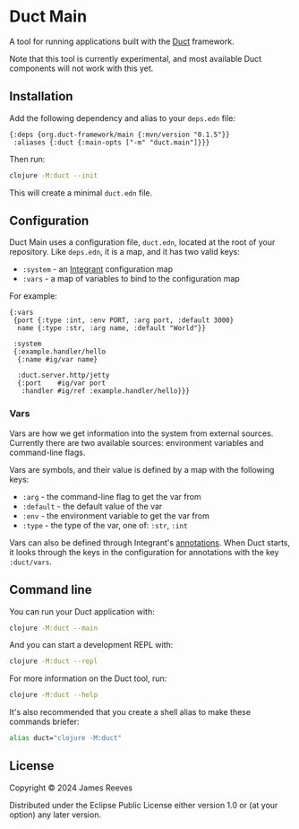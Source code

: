 # Duct Main

A tool for running applications built with the [Duct][] framework.

Note that this tool is currently experimental, and most available Duct
components will not work with this yet.

[duct]: https://github.com/duct-framework/duct

## Installation

Add the following dependency and alias to your `deps.edn` file:

```edn
{:deps {org.duct-framework/main {:mvn/version "0.1.5"}}
 :aliases {:duct {:main-opts ["-m" "duct.main"]}}}
```

Then run:

```sh
clojure -M:duct --init
```

This will create a minimal `duct.edn` file.

## Configuration

Duct Main uses a configuration file, `duct.edn`, located at the root of
your repository. Like `deps.edn`, it is a map, and it has two valid
keys:

- `:system` - an [Integrant][] configuration map
- `:vars`   - a map of variables to bind to the configuration map

For example:

```edn
{:vars
 {port {:type :int, :env PORT, :arg port, :default 3000}
  name {:type :str, :arg name, :default "World"}}

 :system
 {:example.handler/hello
  {:name #ig/var name}

  :duct.server.http/jetty
  {:port    #ig/var port
   :handler #ig/ref :example.handler/hello}}}
```

[integrant]: https://github.com/weavejester/integrant

### Vars

Vars are how we get information into the system from external sources.
Currently there are two available sources: environment variables and
command-line flags.

Vars are symbols, and their value is defined by a map with the following
keys:

- `:arg`     - the command-line flag to get the var from
- `:default` - the default value of the var
- `:env`     - the environment variable to get the var from
- `:type`    - the type of the var, one of: `:str`, `:int`

Vars can also be defined through Integrant's [annotations][]. When Duct
starts, it looks through the keys in the configuration for annotations
with the key `:duct/vars`.

[annotations]: https://github.com/weavejester/integrant#annotations

## Command line

You can run your Duct application with:

```sh
clojure -M:duct --main
```

And you can start a development REPL with:

```sh
clojure -M:duct --repl
```

For more information on the Duct tool, run:

```sh
clojure -M:duct --help
```

It's also recommended that you create a shell alias to make these
commands briefer:

```sh
alias duct="clojure -M:duct"
```

## License

Copyright © 2024 James Reeves

Distributed under the Eclipse Public License either version 1.0 or (at
your option) any later version.
